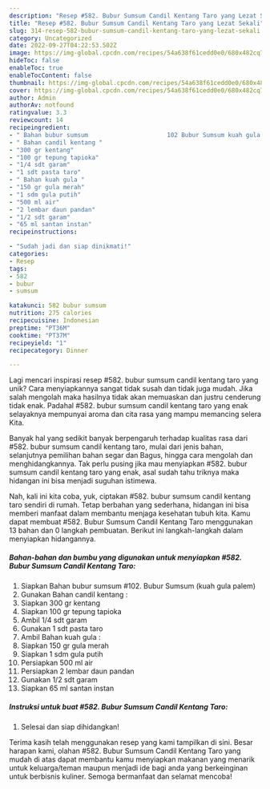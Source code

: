 ```yaml
---
description: "Resep #582. Bubur Sumsum Candil Kentang Taro yang Lezat Sekali"
title: "Resep #582. Bubur Sumsum Candil Kentang Taro yang Lezat Sekali"
slug: 314-resep-582-bubur-sumsum-candil-kentang-taro-yang-lezat-sekali
category: Uncategorized
date: 2022-09-27T04:22:53.502Z
image: https://img-global.cpcdn.com/recipes/54a638f61cedd0e0/680x482cq70/582-bubur-sumsum-candil-kentang-taro-foto-resep-utama.jpg
hideToc: false
enableToc: true
enableTocContent: false
thumbnail: https://img-global.cpcdn.com/recipes/54a638f61cedd0e0/680x482cq70/582-bubur-sumsum-candil-kentang-taro-foto-resep-utama.jpg
cover: https://img-global.cpcdn.com/recipes/54a638f61cedd0e0/680x482cq70/582-bubur-sumsum-candil-kentang-taro-foto-resep-utama.jpg
author: Admin
authorAv: notfound
ratingvalue: 3.3
reviewcount: 14
recipeingredient:
- " Bahan bubur sumsum                      102 Bubur Sumsum kuah gula palem"
- " Bahan candil kentang "
- "300 gr kentang"
- "100 gr tepung tapioka"
- "1/4 sdt garam"
- "1 sdt pasta taro"
- " Bahan kuah gula "
- "150 gr gula merah"
- "1 sdm gula putih"
- "500 ml air"
- "2 lembar daun pandan"
- "1/2 sdt garam"
- "65 ml santan instan"
recipeinstructions:

- "Sudah jadi dan siap dinikmati!"
categories:
- Resep
tags:
- 582
- bubur
- sumsum

katakunci: 582 bubur sumsum 
nutrition: 275 calories
recipecuisine: Indonesian
preptime: "PT36M"
cooktime: "PT37M"
recipeyield: "1"
recipecategory: Dinner

---
```





Lagi mencari inspirasi resep #582. bubur sumsum candil kentang taro yang unik? Cara menyiapkannya sangat tidak susah dan tidak juga mudah. Jika salah mengolah maka hasilnya tidak akan memuaskan dan justru cenderung tidak enak. Padahal #582. bubur sumsum candil kentang taro yang enak selayaknya mempunyai aroma dan cita rasa yang mampu memancing selera Kita.





Banyak hal yang sedikit banyak berpengaruh terhadap kualitas rasa dari #582. bubur sumsum candil kentang taro, mulai dari jenis bahan, selanjutnya pemilihan bahan segar dan Bagus, hingga cara mengolah dan menghidangkannya. Tak perlu pusing jika mau menyiapkan #582. bubur sumsum candil kentang taro yang enak,      asal sudah tahu triknya maka hidangan ini bisa menjadi suguhan istimewa.





















Nah, kali ini kita coba, yuk, ciptakan #582. bubur sumsum candil kentang taro sendiri di rumah. Tetap berbahan yang sederhana, hidangan ini bisa memberi manfaat dalam membantu menjaga kesehatan tubuh kita. Kamu dapat membuat #582. Bubur Sumsum Candil Kentang Taro menggunakan 13 bahan dan 0 langkah pembuatan. Berikut ini langkah-langkah dalam menyiapkan hidangannya.

<!--inarticleads1-->

##### Bahan-bahan dan bumbu yang digunakan untuk menyiapkan #582. Bubur Sumsum Candil Kentang Taro:

1. Siapkan  Bahan bubur sumsum                      #102. Bubur Sumsum (kuah gula palem)
1. Gunakan  Bahan candil kentang :
1. Siapkan 300 gr kentang
1. Siapkan 100 gr tepung tapioka
1. Ambil 1/4 sdt garam
1. Gunakan 1 sdt pasta taro
1. Ambil  Bahan kuah gula :
1. Siapkan 150 gr gula merah
1. Siapkan 1 sdm gula putih
1. Persiapkan 500 ml air
1. Persiapkan 2 lembar daun pandan
1. Gunakan 1/2 sdt garam
1. Siapkan 65 ml santan instan




<!--inarticleads2-->

##### Instruksi untuk buat #582. Bubur Sumsum Candil Kentang Taro:


1. Selesai dan siap dihidangkan!



Terima kasih telah menggunakan resep yang kami tampilkan di sini. Besar harapan kami, olahan #582. Bubur Sumsum Candil Kentang Taro yang mudah di atas dapat membantu kamu menyiapkan makanan yang menarik untuk keluarga/teman maupun menjadi ide bagi anda yang berkeinginan untuk berbisnis kuliner. Semoga bermanfaat dan selamat mencoba!
